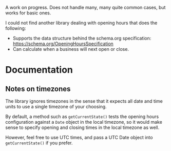 A work on progress. Does not handle many, many quite common cases, but works for basic ones.

I could not find another library dealing with opening hours that does the following:

- Supports the data structure behind the schema.org specification: https://schema.org/OpeningHoursSpecification
- Can calculate when a business will next open or close.


# Documentation

## Notes on timezones

The library ignores timezones in the sense that it expects all date and time units to use
a single timezone of your choosing. 

By default, a method such as `getCurrentState()` tests the opening hours configuration
against a `Date` object in the local timezone, so it would make sense to specify opening
and closing times in the local timezone as well.

However, feel free to use UTC times, and pass a UTC Date object into `getCurrentState()`
if you prefer. 